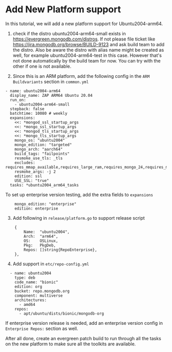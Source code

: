 # Add New Platform support
In this tutorial, we will add a new platform support for Ubuntu2004-arm64.

1. check if the distro ubuntu2004-arm64-small exists in https://evergreen.mongodb.com/distros. If not please file ticket like https://jira.mongodb.org/browse/BUILD-9123 and ask build team to add the distro.
 Also be aware the distro with alias name might be created as well, for example ubuntu2004-arm64-test in this case. However that's not done automatically by the build team for now. You can try with the other if one is not available.

2. Since this is an ARM platform, add the following config in the `ARM Buildvariants` section in `common.yml`
```
- name: ubuntu2004-arm64
  display_name: ZAP ARM64 Ubuntu 20.04
  run_on:
    - ubuntu2004-arm64-small
  stepback: false
  batchtime: 10080 # weekly
  expansions:
    <<: *mongod_ssl_startup_args
    <<: *mongo_ssl_startup_args
    <<: *mongod_tls_startup_args
    <<: *mongo_tls_startup_args
    mongo_os: "ubuntu2004"
    mongo_edition: "targeted"
    mongo_arch: "aarch64"
    build_tags: "failpoints"
    resmoke_use_tls: _tls
    excludes: requires_mmap_available,requires_large_ram,requires_mongo_24,requires_mongo_26,requires_mongo_30
    resmoke_args: -j 2
    edition: ssl
    USE_SSL: "true"
  tasks: *ubuntu2004_arm64_tasks
```

To set up enterprise version testing, add the extra fields to `expansions`
```
    mongo_edition: "enterprise"
    edition: enterprise
```

3. Add following in `release/platform.go` to support release script
```
	{
		Name:  "ubuntu2004",
		Arch:  "arm64",
		OS:    OSLinux,
		Pkg:   PkgDeb,
		Repos: []string{RepoEnterprise},
	},
```

4. Add support in `etc/repo-config.yml`
```
  - name: ubuntu2004
    type: deb
    code_name: "bionic"
    edition: org
    bucket: repo.mongodb.org
    component: multiverse
    architectures:
      - amd64
    repos:
      - apt/ubuntu/dists/bionic/mongodb-org
```
If enterprise version release is needed, add an enterprise version config in `Enterprise Repos:` section as well.

After all done, create an evergreen patch build to run through all the tasks on the new platform to make sure all the toolkits are available.

